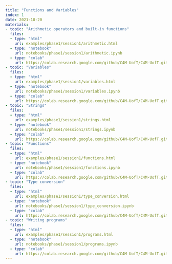 ```yaml
---
title: "Functions and Variables"
index: 1
date: 2021-10-20
materials:
- topic: "Arithmetic operators and built-in functions"
  files:
  - type: "html"
    url: examples/phase1/session1/arithmetic.html
  - type: "notebook"
    url: notebooks/phase1/session1/arithmetic.ipynb
  - type: "colab"
    url: https://colab.research.google.com/github/C4M-UofT/C4M-UofT.github.io/blob/master/notebooks/arithmetic.ipynb
- topic: "Variables"
  files:
  - type: "html"
    url: examples/phase1/session1/variables.html
  - type: "notebook"
    url: notebooks/phase1/session1/variables.ipynb
  - type: "colab"
    url: https://colab.research.google.com/github/C4M-UofT/C4M-UofT.github.io/blob/master/notebooks/variables.ipynb
- topic: "Strings"
  files:
  - type: "html"
    url: examples/phase1/session1/strings.html
  - type: "notebook"
    url: notebooks/phase1/session1/strings.ipynb
  - type: "colab"
    url: https://colab.research.google.com/github/C4M-UofT/C4M-UofT.github.io/blob/master/notebooks/strings.ipynb
- topic: "Functions"
  files:
  - type: "html"
    url: examples/phase1/session1/functions.html
  - type: "notebook"
    url: notebooks/phase1/session1/functions.ipynb
  - type: "colab"
    url: https://colab.research.google.com/github/C4M-UofT/C4M-UofT.github.io/blob/master/notebooks/functions.ipynb
- topic: "Type conversion"
  files:
  - type: "html"
    url: examples/phase1/session1/type_conversion.html
  - type: "notebook"
    url: notebooks/phase1/session1/type_conversion.ipynb
  - type: "colab"
    url: https://colab.research.google.com/github/C4M-UofT/C4M-UofT.github.io/blob/master/notebooks/type_conversion.ipynb
- topic: "Writing programs"
  files:
  - type: "html"
    url: examples/phase1/session1/programs.html
  - type: "notebook"
    url: notebooks/phase1/session1/programs.ipynb
  - type: "colab"
    url: https://colab.research.google.com/github/C4M-UofT/C4M-UofT.github.io/blob/master/notebooks/programs.ipynb
---
```

